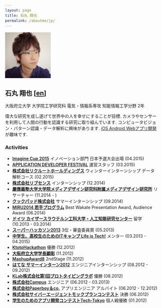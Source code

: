 ```yaml
---
layout: page
title: 石丸 翔也
permalink: /aboutme/jp/
---
```

<img src="/assets/img/myglass2_ex3_mini.jpg" class="image-trimmed-by-circle image-on-frame" width="150px" alt="Shoya Ishimaru">

## 石丸 翔也 [[en](/aboutme/)]

大阪府立大学 大学院工学研究科 電気・情報系専攻 知能情報工学分野 2年

偉大な研究を成し遂げて世界中の人を幸せにすることが目標. カメラやセンサーを利用して人間の行動を認識する研究に取り組んでいます. コンピュータビジョン・パターン認識・データ解析に興味があります. [iOS Android Webアプリ開発](/applications/)が趣味です.

### Activities

* <a href = "http://www.microsoft.com/ja-jp/education/imagine-cup.aspx"><span style="font-weight: 600;">Imagine Cup 2015</span></a> イノベーション部門 日本予選大会出場 (04.2015)
* <a href = "http://recruit-jinji.jp/adf_fes2015/"><span style="font-weight: 600;">APPLICATION DEVELOPER FESTIVAL</span></a> 運営スタッフ (03.2015)
* <a href = "http://www.recruit.jp/"><span style="font-weight: 600;">株式会社リクルートホールディングス</span></a> ウィンターインターンシップ データ解析コース (02.2015)
* <a href = "http://www.livesense.co.jp/"><span style="font-weight: 600;">株式会社リブセンス</span></a> インターンシップ (12.2014)
* <a href = "http://www.kmd.keio.ac.jp/jp/"><span style="font-weight: 600;">慶應義塾大学大学院メディアデザイン研究科附属メディアデザイン研究所</span></a> リサーチャー (11.2014 - )
* <a href = "https://info.cookpad.com/"><span style="font-weight: 600;">クックパッド株式会社</span></a> サマーインターンシップ (09.2014)
* <a href ="https://sites.google.com/site/miru2014okayama/wakate"><span style="font-weight: 600;">MIRU2014 若手プログラム</span></a> Best Wakate Presentation Award, Audience Award (06.2014)
* <a href = "http://www.dfki.de/web"><span style="font-weight: 600;">ドイツ カイザースラウテルン工科大学・人工知能研究センター</span></a> 留学 (10.2013 - 03.2014)
* <a href = "http://jp.startup-dating.com/2013/05/super-hackathon-2013-in-osak"><span style="font-weight: 600;">スーパーハッカソン2013</span></a> 3位・審査委員賞 (05.2013)
* <a href = "http://life-is-tech.com/"><span style="font-weight: 600;">中学生、高校生のためのITキャンプ Life is Tech!</span></a> メンター (03.2013 - 04.2015)
* <a href = "http://bussorenre.com/?p=45"><span style="font-weight: 600;">KtotoHackathon</span></a> 優勝 (12.2012)
* <a href = "http://mrk1869.com/blog/honor/"><span style="font-weight: 600;">大阪府立大学学長顕彰</span></a> (11.2012)
* <a href = "http://ma8.mashupaward.jp/"><span style="font-weight: 600;">MashupAward8</span></a> 2ndStage (11.2012)
* <a href = "http://markovlabo.net/?p=1214"><span style="font-weight: 600;">はてな サマーインターン2012</span></a> エンジニアインターンシップ (08.2012 - 09.2012)
* <a href = "http://internship.blog.klab.jp/2012/08/10/ptlab1-day1/"><span style="font-weight: 600;">KLab株式会社第1回プロトタイピングラボ</span></a> 優勝 (08.2012)
* <a href = "http://campus-inc.org/"><span style="font-weight: 600;">株式会社Campus</span></a> エンジニア (06.2012 - 03.2013)
* <a href = "http://www.paperboy.co.jp/"><span style="font-weight: 600;">株式会社Paperboy＆co.</span></a> アプリエンジニア アルバイト (06.2012 - 12.2012)
* <a href = "https://www.cyberagent.co.jp/list/mockplan.html"><span style="font-weight: 600;">株式会社サイバーエージェントモックプランコンテスト</span></a> 決勝 (06.2012)
* <a href = "http://tech-tokyo.com/?p=679"><span style="font-weight: 600;">学生のためのアプリ開発コンテストTech-Tokyo</span></a> 個人戦優勝 (01.2012)